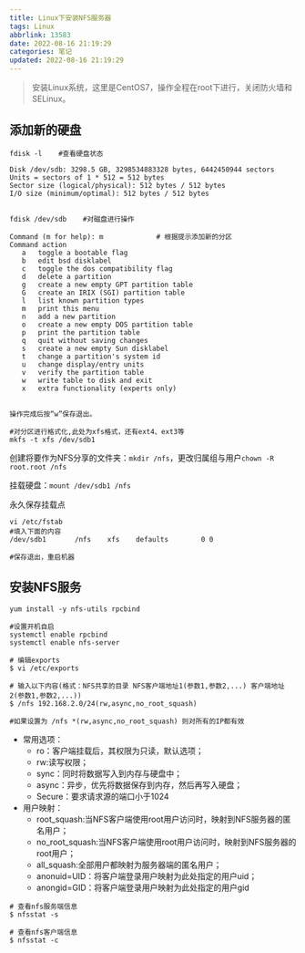 ```yaml
---
title: Linux下安装NFS服务器
tags: Linux
abbrlink: 13583
date: 2022-08-16 21:19:29
categories: 笔记
updated: 2022-08-16 21:19:29
---
```

> 安装Linux系统，这里是CentOS7，操作全程在root下进行，关闭防火墙和SELinux。
>

## 添加新的硬盘

```shell
fdisk -l    #查看硬盘状态

Disk /dev/sdb: 3298.5 GB, 3298534883328 bytes, 6442450944 sectors
Units = sectors of 1 * 512 = 512 bytes
Sector size (logical/physical): 512 bytes / 512 bytes
I/O size (minimum/optimal): 512 bytes / 512 bytes


fdisk /dev/sdb    #对磁盘进行操作

Command (m for help): m				# 根据提示添加新的分区
Command action
   a   toggle a bootable flag
   b   edit bsd disklabel
   c   toggle the dos compatibility flag
   d   delete a partition
   g   create a new empty GPT partition table
   G   create an IRIX (SGI) partition table
   l   list known partition types
   m   print this menu
   n   add a new partition
   o   create a new empty DOS partition table
   p   print the partition table
   q   quit without saving changes
   s   create a new empty Sun disklabel
   t   change a partition's system id
   u   change display/entry units
   v   verify the partition table
   w   write table to disk and exit
   x   extra functionality (experts only)


操作完成后按“w”保存退出。

#对分区进行格式化,此处为xfs格式，还有ext4、ext3等
mkfs -t xfs /dev/sdb1
```

创建将要作为NFS分享的文件夹：`mkdir /nfs`，更改归属组与用户`chown -R root.root /nfs`

挂载硬盘：`mount /dev/sdb1 /nfs`

永久保存挂载点

```shell
vi /etc/fstab
#填入下面的内容
/dev/sdb1       /nfs    xfs    defaults        0 0

#保存退出，重启机器
```

## 安装NFS服务

```shell
yum install -y nfs-utils rpcbind

#设置开机自启
systemctl enable rpcbind
systemctl enable nfs-server

# 编辑exports
$ vi /etc/exports

# 输入以下内容(格式：NFS共享的目录 NFS客户端地址1(参数1,参数2,...) 客户端地址2(参数1,参数2,...))
$ /nfs 192.168.2.0/24(rw,async,no_root_squash)

#如果设置为 /nfs *(rw,async,no_root_squash) 则对所有的IP都有效
```

- 常用选项：
  - ro：客户端挂载后，其权限为只读，默认选项；
  - rw:读写权限；
  - sync：同时将数据写入到内存与硬盘中；
  - async：异步，优先将数据保存到内存，然后再写入硬盘；
  - Secure：要求请求源的端口小于1024
- 用户映射：
  - root_squash:当NFS客户端使用root用户访问时，映射到NFS服务器的匿名用户；
  - no_root_squash:当NFS客户端使用root用户访问时，映射到NFS服务器的root用户；
  - all_squash:全部用户都映射为服务器端的匿名用户；
  - anonuid=UID：将客户端登录用户映射为此处指定的用户uid；
  - anongid=GID：将客户端登录用户映射为此处指定的用户gid

```shell
# 查看nfs服务端信息
$ nfsstat -s

# 查看nfs客户端信息
$ nfsstat -c
```